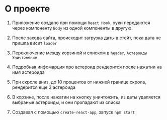 # О проекте

1) Приложение создано при помощи `React Hook`, хуки передаются через компоненту `Body` из одной компоненты в другую.

2) После захода сайта, происходит загрузка даты в стейт, пока дата не пришла висит `loader`

3) Переключение между корзиной и списком в `header`, `Астероиды` `Уничтожение`

4) Подробная инфомарция про астероид рендерится после нажатии на имя астероида

5) При скроле вниз, до 10 процентов от нижней границе скрола, рендерится еще 3 астероида

5) В корзине, после нажатии на кнопку уничтожить, из даты удаляется выбраные астероиды, и они пропадают из списка

11) Создавал с помощью `create-react-app`, запуск  `npm start`

